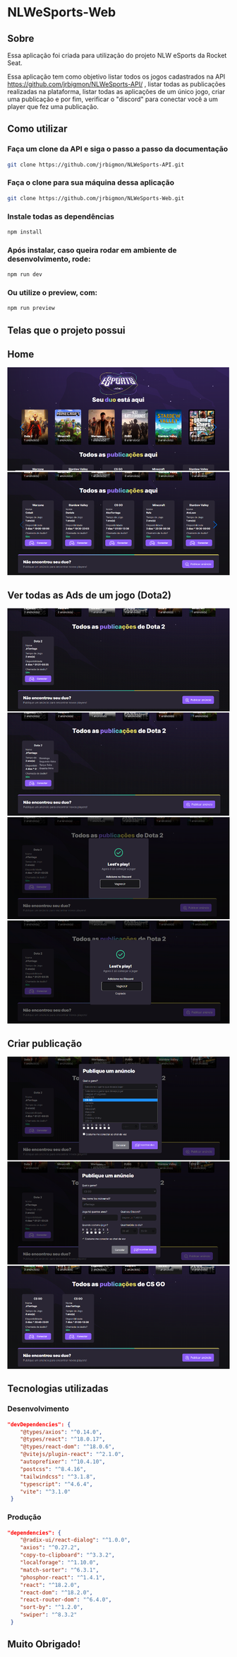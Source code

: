 # NLWeSports-Web
## Sobre 
Essa aplicação foi criada para utilização do projeto NLW eSports da Rocket Seat.

Essa aplicação tem como objetivo listar todos os jogos cadastrados na API https://github.com/jrbigmon/NLWeSports-API/ , listar todas as publicações realizadas na plataforma, 
listar todas as aplicações de um único jogo, criar uma publicação e por fim, verificar o "discord" para conectar você a um player que fez uma publicação.

## Como utilizar
### Faça um clone da API e siga o passo a passo da documentação
```bash
git clone https://github.com/jrbigmon/NLWeSports-API.git
```
### Faça o clone para sua máquina dessa aplicação
```bash
git clone https://github.com/jrbigmon/NLWeSports-Web.git
```
### Instale todas as dependências
```bash
npm install
```
### Após instalar, caso queira rodar em ambiente de desenvolvimento, rode:
```bash
npm run dev
```
### Ou utilize o preview, com:
```bash
npm run preview
```

## Telas que o projeto possui
## Home
![alt text](./public/ReadmeImages/home-1.PNG)
![alt text](./public/ReadmeImages/home-2.PNG)

## Ver todas as Ads de um jogo (Dota2)
![alt text](./public/ReadmeImages/ads-dota2-1.PNG)
![alt text](./public/ReadmeImages/ads-dota2-2.png)
![alt text](./public/ReadmeImages/ads-dota2-3.PNG)
![alt text](./public/ReadmeImages/ads-dota2-4.png)

## Criar publicação
![alt text](./public/ReadmeImages/ads-modal-1.png)
![alt text](./public/ReadmeImages/ads-modal-2.PNG)
![alt text](./public/ReadmeImages/ads-modal-3.PNG)

## Tecnologias utilizadas
### Desenvolvimento 
```json
"devDependencies": {
    "@types/axios": "^0.14.0",
    "@types/react": "^18.0.17",
    "@types/react-dom": "^18.0.6",
    "@vitejs/plugin-react": "^2.1.0",
    "autoprefixer": "^10.4.10",
    "postcss": "^8.4.16",
    "tailwindcss": "^3.1.8",
    "typescript": "^4.6.4",
    "vite": "^3.1.0"
 }
```
### Produção
```json
"dependencies": {
    "@radix-ui/react-dialog": "^1.0.0",
    "axios": "^0.27.2",
    "copy-to-clipboard": "^3.3.2",
    "localforage": "^1.10.0",
    "match-sorter": "^6.3.1",
    "phosphor-react": "^1.4.1",
    "react": "^18.2.0",
    "react-dom": "^18.2.0",
    "react-router-dom": "^6.4.0",
    "sort-by": "^1.2.0",
    "swiper": "^8.3.2"
 }
```

## Muito Obrigado!
